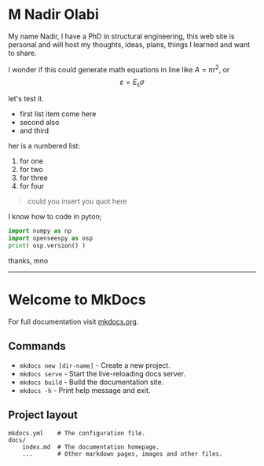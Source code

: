 
M Nadir Olabi
===

My name Nadir, I have a PhD in structural engineering, this web site is personal and will host my thoughts, ideas, plans, things I learned and want to share.

I wonder if this could generate math equations in line like $A = \pi r^2$, or 
$$
\varepsilon = E_s \sigma
$$

let's test it.

+ first list item come here
+ second also
+ and third

her is a numbered list:

1. for one
2. for two
3. for three
4. for four

> could you insert you quot here

I know how to code in pyton;

``` python
import numpy as np
import openseespy as osp
print( osp.version() )

```

thanks,
mno

---

# Welcome to MkDocs

For full documentation visit [mkdocs.org](https://www.mkdocs.org).

## Commands

* `mkdocs new [dir-name]` - Create a new project.
* `mkdocs serve` - Start the live-reloading docs server.
* `mkdocs build` - Build the documentation site.
* `mkdocs -h` - Print help message and exit.

## Project layout

    mkdocs.yml    # The configuration file.
    docs/
        index.md  # The documentation homepage.
        ...       # Other markdown pages, images and other files.
